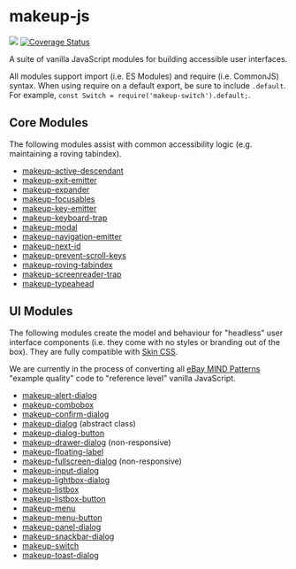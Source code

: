 # makeup-js

<a href="https://travis-ci.com/makeup/makeup-js.svg?branch=master"><img src="https://travis-ci.com/makeup/makeup-js.svg?branch=master" /></a> <a href='https://coveralls.io/github/makeup/makeup-js?branch=master'><img src='https://coveralls.io/repos/github/makeup/makeup-js/badge.svg?branch=master' alt='Coverage Status' /></a>

A suite of vanilla JavaScript modules for building accessible user interfaces.

All modules support import (i.e. ES Modules) and require (i.e. CommonJS) syntax. When using require on a default export, be sure to include `.default`. For example, `const Switch = require('makeup-switch').default;`.

## Core Modules

The following modules assist with common accessibility logic (e.g. maintaining a roving tabindex).

- [makeup-active-descendant](packages/core/makeup-active-descendant)
- [makeup-exit-emitter](packages/core/makeup-exit-emitter)
- [makeup-expander](packages/core/makeup-expander)
- [makeup-focusables](packages/core/makeup-focusables)
- [makeup-key-emitter](packages/core/makeup-key-emitter)
- [makeup-keyboard-trap](packages/core/makeup-keyboard-trap)
- [makeup-modal](packages/core/makeup-modal)
- [makeup-navigation-emitter](packages/core/makeup-navigation-emitter)
- [makeup-next-id](packages/core/makeup-next-id)
- [makeup-prevent-scroll-keys](packages/core/makeup-prevent-scroll-keys)
- [makeup-roving-tabindex](packages/core/makeup-roving-tabindex)
- [makeup-screenreader-trap](packages/core/makeup-screenreader-trap)
- [makeup-typeahead](packages/core/makeup-typeahead)

## UI Modules

The following modules create the model and behaviour for "headless" user interface components (i.e. they come with no styles or branding out of the box). They are fully compatible with [Skin CSS](https://github.com/eBay/skin).

We are currently in the process of converting all [eBay MIND Patterns](https://ebay.github.io/mindpatterns/index.html) "example quality" code to "reference level" vanilla JavaScript.

- [makeup-alert-dialog](packages/ui/makeup-alert-dialog)
- [makeup-combobox](packages/ui/makeup-combobox)
- [makeup-confirm-dialog](packages/ui/makeup-confirm-dialog)
- [makeup-dialog](packages/ui/makeup-dialog) (abstract class)
- [makeup-dialog-button](packages/ui/makeup-dialog-button)
- [makeup-drawer-dialog](packages/ui/makeup-drawer-dialog) (non-responsive)
- [makeup-floating-label](packages/ui/makeup-floating-label)
- [makeup-fullscreen-dialog](packages/ui/makeup-fullscreen-dialog) (non-responsive)
- [makeup-input-dialog](packages/ui/makeup-input-dialog)
- [makeup-lightbox-dialog](packages/ui/makeup-lightbox-dialog)
- [makeup-listbox](packages/ui/makeup-listbox)
- [makeup-listbox-button](packages/ui/makeup-listbox-button)
- [makeup-menu](packages/ui/makeup-menu)
- [makeup-menu-button](packages/ui/makeup-menu-button)
- [makeup-panel-dialog](packages/ui/makeup-panel-dialog)
- [makeup-snackbar-dialog](packages/ui/makeup-snackbar-dialog)
- [makeup-switch](packages/ui/makeup-switch)
- [makeup-toast-dialog](packages/ui/makeup-toast-dialog)
